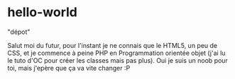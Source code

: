 # hello-world
 "dépot"

Salut moi du futur, pour l'instant je ne connais que le HTML5, un peu de CSS, et je commence à peine PHP en Programmation orientée objet (j'ai lu le tuto d'OC pour créer les classes mais pas plus). 
Oui je suis un noob pour toi, mais j'epère que ça va vite changer :P
